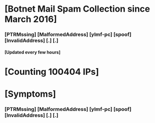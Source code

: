 # [Botnet Mail Spam Collection since March 2016]
### [PTRMssing] [MalformedAddress] [ylmf-pc] [spoof] [InvalidAddress] [.] [.]
#### [Updated every few hours]

# [Counting 100404 IPs]

# [Symptoms] 
###   [PTRMssing] [MalformedAddress] [ylmf-pc] [spoof] [InvalidAddress] [.] [.]
